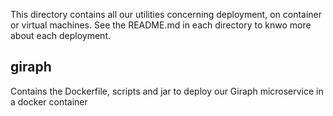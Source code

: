 This directory contains all our utilities concerning deployment, on container or virtual machines.
See the README.md in each directory to knwo more about each deployment.

## giraph
Contains the Dockerfile, scripts and jar to deploy our Giraph microservice in a docker container
